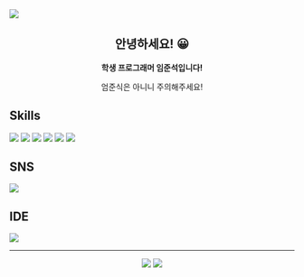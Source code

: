 <img src="https://capsule-render.vercel.app/api?type=wave&color=auto&height=300&section=header&text=limjunseok0929&fontSize=90" />
<div align="center">
  <h2>안녕하세요! 😀</h2>
  <p><b>학생 프로그래머 임준석입니다!</b></p>
  <p>엄준식은 아니니 주의해주세요!</p>
</div>
<div>
    <h2>Skills</h2>
    <img src="https://img.shields.io/badge/HTML-E34F26?style=flat-square&logo=HTML5&logoColor=white"/>
    <img src="https://img.shields.io/badge/CSS-1572B6?style=flat-square&logo=CSS3&logoColor=white"/>
    <img src="https://img.shields.io/badge/JavaScript-F7DF1E?style=flat-square&logo=JavaScript&logoColor=white"/>
    <img src="https://img.shields.io/badge/TypeScript-3178C6?style=flat-square&logo=TypeScript&logoColor=white"/>
    <img src="https://img.shields.io/badge/Python-3776AB?style=flat-square&logo=Python&logoColor=white"/>
    <img src="https://img.shields.io/badge/React-61DAFB?style=flat-square&logo=React&logoColor=white"/>
    <h2>SNS</h2>
    <img src="https://img.shields.io/badge/Discord-5865F2?style=flat-square&logo=Discord&logoColor=white"/>
    <h2>IDE</h2>
    <img src="https://img.shields.io/badge/Visual Studio Code-007ACC?style=flat-square&logo=Visual Studio Code&logoColor=white"/>
</div>
<hr/>
<div align="center">
<img src="https://hits.seeyoufarm.com/api/count/incr/badge.svg?url=https%3A%2F%2Fgithub.com%2Fzzsza" />
<img src="http://mazassumnida.wtf/api/v2/generate_badge?boj=limjunseokdev" />
</div>
